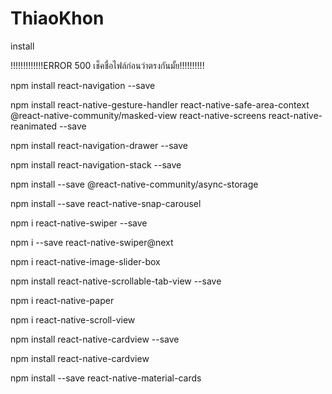# ThiaoKhon

install

!!!!!!!!!!!!!ERROR 500 เช็คชื่อไฟล์ก่อนว่าตรงกันมั้ย!!!!!!!!!!

npm install react-navigation --save

npm install react-native-gesture-handler react-native-safe-area-context @react-native-community/masked-view react-native-screens react-native-reanimated --save

npm install react-navigation-drawer --save

npm install react-navigation-stack --save

npm install --save @react-native-community/async-storage

npm install --save react-native-snap-carousel

npm i react-native-swiper --save

npm i --save react-native-swiper@next

npm i react-native-image-slider-box

npm install react-native-scrollable-tab-view --save

npm i react-native-paper

npm i react-native-scroll-view

npm install react-native-cardview --save

npm install react-native-cardview

npm install --save react-native-material-cards
